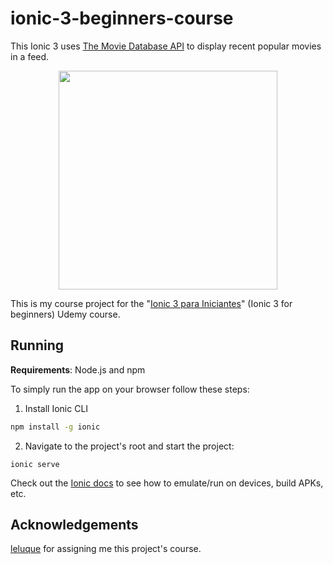 # ionic-3-beginners-course

This Ionic 3 uses [The Movie Database API](https://www.themoviedb.org/documentation/api) to display recent popular movies in a feed.

<p align="center">
    <img height="350" src="https://user-images.githubusercontent.com/44736064/68986462-6113da00-07fe-11ea-8ed5-311778906365.gif">
</p>

This is my course project for the "[Ionic 3 para Iniciantes](https://www.udemy.com/course/ionic-3-para-iniciantes)" (Ionic 3 for beginners) Udemy course.

## Running
**Requirements**: Node.js and npm

To simply run the app on your browser follow these steps:

1. Install Ionic CLI
```bash
npm install -g ionic
```
2. Navigate to the project's root and start the project:
```
ionic serve
```

Check out the [Ionic docs](https://ionicframework.com/docs/v1/guide/testing.html) to see how to emulate/run on devices, build APKs, etc.

## Acknowledgements
[leluque](https://github.com/leluque) for assigning me this project's course.